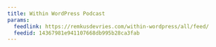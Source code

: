 ```yaml
---
title: Within WordPress Podcast
params:
  feedlink: https://remkusdevries.com/within-wordpress/all/feed/
  feedid: 14367981e941107668db995b28ca3fab
---
```

